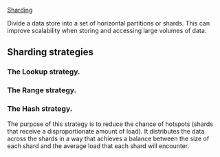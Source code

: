[Sharding](https://docs.microsoft.com/en-us/azure/architecture/patterns/sharding)


Divide a data store into a set of horizontal partitions or shards. This can improve scalability when storing and accessing large volumes of data.


## Sharding strategies


### The Lookup strategy.


### The Range strategy. 


### The Hash strategy. 

The purpose of this strategy is to reduce the chance of hotspots (shards that receive a disproportionate amount of load). It distributes the data across the shards in a way that achieves a balance between the size of each shard and the average load that each shard will encounter. 


